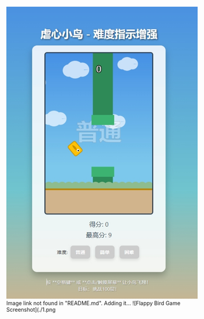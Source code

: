 ![我的图片描述](1.png)
Image link not found in "README.md". Adding it...
![Flappy Bird Game Screenshot](./1.png
